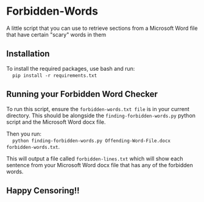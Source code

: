 # Forbidden-Words
A little script that you can use to retrieve sections from a Microsoft Word file that have certain "scary" words in them


## Installation
To install the required packages, use bash and run:\
&nbsp;&nbsp;&nbsp;&nbsp;`pip install -r requirements.txt`

## Running your Forbidden Word Checker
To run this script, ensure the `forbidden-words.txt file` is in your current directory. This should be alongside the `finding-forbidden-words.py` python script and the Microsoft Word docx file.

Then you run:\
&nbsp;&nbsp;&nbsp;&nbsp;`python finding-forbidden-words.py Offending-Word-File.docx forbidden-words.txt`.

This will output a file called `forbidden-lines.txt` which will show each sentence from your Microsoft Word docx file that has any of the forbidden words.

## Happy Censoring!!